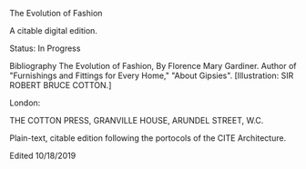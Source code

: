 The Evolution of Fashion 

A citable digital edition. 

Status: In Progress

Bibliography
The Evolution of Fashion, By Florence Mary Gardiner. Author of "Furnishings and Fittings for Every Home," "About Gipsies". [Illustration: SIR ROBERT BRUCE COTTON.]

London: 

THE COTTON PRESS, GRANVILLE HOUSE, ARUNDEL STREET, W.C.

Plain-text, citable edition following the portocols of the CITE Architecture. 

Edited 10/18/2019
